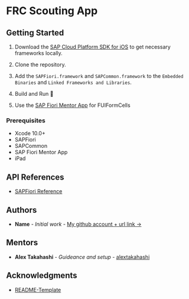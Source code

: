 # FRC Scouting App

## Getting Started

1. Download the [SAP Cloud Platform SDK for iOS](https://developers.sap.com/topics/cloud-platform-sdk-for-ios.html#details) to get necessary frameworks locally.

2. Clone the repository.

3. Add the `SAPFiori.framework` and `SAPCommon.framework` to the `Embedded Binaries` and `Linked Frameworks and Libraries`.

5. Build and Run 🤖

6. Use the [SAP Fiori Mentor App](https://itunes.apple.com/us/app/sap-fiori-mentor/id1215284965?mt=8) for FUIFormCells

### Prerequisites

* Xcode 10.0+
* SAPFiori
* SAPCommon
* SAP Fiori Mentor App
* iPad

## API References

* [SAPFiori Reference](https://help.sap.com/doc/978e4f6c968c4cc5a30f9d324aa4b1d7/3.0/en-US/Documents/Frameworks/SAPFiori/index.html)

## Authors

* **Name** - *Initial work* - [My github account + url link ->](https://github.com/alextakahashi) 

## Mentors

* **Alex Takahashi** - *Guideance and setup* - [alextakahashi](https://github.com/alextakahashi)

## Acknowledgments

* [README-Template](https://gist.github.com/PurpleBooth/109311bb0361f32d87a2)
